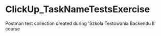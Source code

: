 # ClickUp_TaskNameTestsExercise
Postman test collection created during 'Szkoła Testowania Backendu II' course
